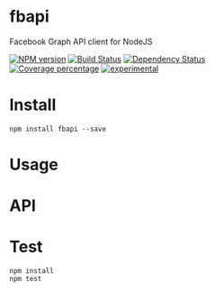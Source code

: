 # fbapi

Facebook Graph API client for NodeJS

[![NPM version][npm-image]][npm-url] [![Build Status][travis-image]][travis-url] [![Dependency Status][daviddm-image]][daviddm-url] [![Coverage percentage][coveralls-image]][coveralls-url]
[![experimental](http://badges.github.io/stability-badges/dist/experimental.svg)](http://github.com/badges/stability-badges)

# Install

    npm install fbapi --save

# Usage



# API



# Test

    npm install
    npm test

[npm-image]: https://badge.fury.io/js/fbapi.svg
[npm-url]: https://npmjs.org/package/fbapi
[travis-image]: https://travis-ci.org/arvitaly/fbapi.svg?branch=master
[travis-url]: https://travis-ci.org/arvitaly/fbapi
[daviddm-image]: https://david-dm.org/arvitaly/fbapi.svg?theme=shields.io
[daviddm-url]: https://david-dm.org/arvitaly/fbapi
[coveralls-image]: https://coveralls.io/repos/arvitaly/fbapi/badge.svg
[coveralls-url]: https://coveralls.io/r/arvitaly/fbapi